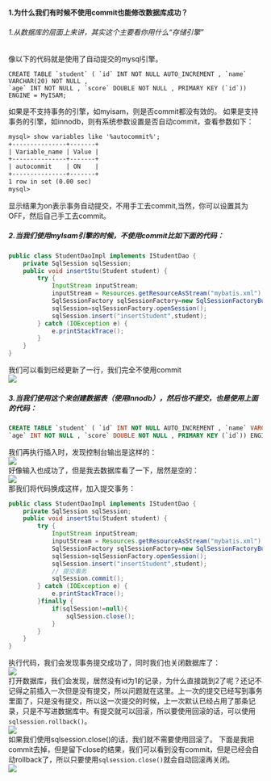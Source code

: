 #### 1.为什么我们有时候不使用commit也能修改数据库成功？
###### 1.从数据库的层面上来讲，其实这个主要看你用什么“存储引擎”
像以下的代码就是使用了自动提交的mysql引擎。
``` mysql
CREATE TABLE `student` ( `id` INT NOT NULL AUTO_INCREMENT , `name` VARCHAR(20) NOT NULL , 
`age` INT NOT NULL , `score` DOUBLE NOT NULL , PRIMARY KEY (`id`)) ENGINE = MyISAM; 
```
如果是不支持事务的引擎，如myisam，则是否commit都没有效的。
如果是支持事务的引擎，如innodb，则有系统参数设置是否自动commit，查看参数如下：
``` xml
mysql> show variables like '%autocommit%';
+---------------+-------+
| Variable_name | Value |
+---------------+-------+
| autocommit    | ON    |
+---------------+-------+
1 row in set (0.00 sec)
mysql>
```
显示结果为on表示事务自动提交，不用手工去commit,当然，你可以设置其为OFF，然后自己手工去commit。
##### 2.当我们使用myIsam引擎的时候，不使用commit比如下面的代码：
``` java
public class StudentDaoImpl implements IStudentDao {
    private SqlSession sqlSession;
	public void insertStu(Student student) {
		try {
			InputStream inputStream;
			inputStream = Resources.getResourceAsStream("mybatis.xml");
			SqlSessionFactory sqlSessionFactory=new SqlSessionFactoryBuilder().build(inputStream);
			sqlSession=sqlSessionFactory.openSession();
			sqlSession.insert("insertStudent",student);
		} catch (IOException e) {
			e.printStackTrace();
		}
	}
}
```
我们可以看到已经更新了一行，我们完全不使用commit
<br>![](http://markdownpicture.oss-cn-qingdao.aliyuncs.com/18-5-31/43350162.jpg)<br>
##### 3.当我们使用这个来创建数据表（使用Innodb），然后也不提交，也是使用上面的代码：

``` sql
CREATE TABLE `student` ( `id` INT NOT NULL AUTO_INCREMENT , `name` VARCHAR(20) NOT NULL , 
`age` INT NOT NULL , `score` DOUBLE NOT NULL , PRIMARY KEY (`id`)) ENGINE = Innodb; 
```
我们再执行插入时，发现控制台输出是这样的：<br>
![](http://markdownpicture.oss-cn-qingdao.aliyuncs.com/18-5-31/90272953.jpg)<br>
好像输入也成功了，但是我去数据库看了一下，居然是空的：<br>
![](http://markdownpicture.oss-cn-qingdao.aliyuncs.com/18-5-31/12018810.jpg)<br>
那我们将代码换成这样，加入提交事务：
``` java
public class StudentDaoImpl implements IStudentDao {
    private SqlSession sqlSession;
	public void insertStu(Student student) {
		try {
			InputStream inputStream;
			inputStream = Resources.getResourceAsStream("mybatis.xml");
			SqlSessionFactory sqlSessionFactory=new SqlSessionFactoryBuilder().build(inputStream);
			sqlSession=sqlSessionFactory.openSession();
			sqlSession.insert("insertStudent",student);
			// 提交事务
			sqlSession.commit();
		} catch (IOException e) {
			e.printStackTrace();
		}finally {
		    if(sqlSession!=null){
		        sqlSession.close();
            }
        }
	}
}
```
执行代码，我们会发现事务提交成功了，同时我们也关闭数据库了：<br>
![](http://markdownpicture.oss-cn-qingdao.aliyuncs.com/18-6-2/73693242.jpg)<br>
打开数据库，我们会发现，居然没有id为1的记录，为什么直接跳到2了呢？还记不记得之前插入一次但是没有提交，所以问题就在这里。上一次的提交已经写到事务里面了，只是没有提交，所以这一次提交的时候，上一次默认已经占用了那条记录，只是不写进数据库中。有提交就可以回滚，所以要使用回滚的话，可以使用`sqlsession.rollback()`。<br>
![](http://markdownpicture.oss-cn-qingdao.aliyuncs.com/18-6-2/19062569.jpg)<br>
如果我们使用sqlsession.close()的话，我们就不需要使用回滚了。
下面是我把commit去掉，但是留下close的结果，我们可以看到没有commit，但是已经会自动rollback了，所以只要使用`sqlsession.close()`就会自动回滚再关闭。<br>
![](http://markdownpicture.oss-cn-qingdao.aliyuncs.com/18-6-2/80015665.jpg)
